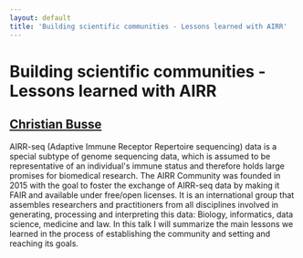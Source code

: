 ```yaml
---
layout: default
title: 'Building scientific communities - Lessons learned with AIRR'
---
```


# Building scientific communities - Lessons learned with AIRR

## [Christian Busse](../../speaker/XLFA8F/)

AIRR-seq (Adaptive Immune Receptor Repertoire sequencing) data is a special subtype of genome sequencing data, which is assumed to be representative of an individual's immune status and therefore holds large promises for biomedical research. The AIRR Community was founded in 2015 with the goal to foster the exchange of AIRR-seq data by making it FAIR and available under free/open licenses. It is an international group that assembles researchers and practitioners from all disciplines involved in generating, processing and interpreting this data: Biology, informatics, data science, medicine and law. In this talk I will summarize the main lessons we learned in the process of establishing the community and setting and reaching its goals.